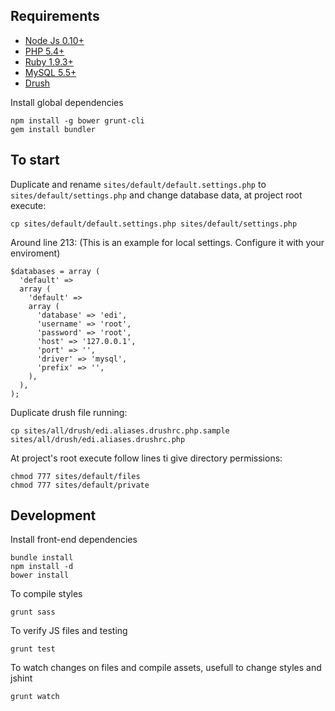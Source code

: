Requirements
------------

* [Node Js 0.10+](http://nodejs.org/download/)
* [PHP 5.4+](http://www.php.net//manual/es/install.php)
* [Ruby 1.9.3+](https://www.ruby-lang.org/en/downloads/)
* [MySQL 5.5+](http://dev.mysql.com/doc/refman/5.5/en/installing.html)
* [Drush](https://drupal.org/node/1791676)

Install global dependencies

    npm install -g bower grunt-cli
    gem install bundler


To start
--------

Duplicate and rename `sites/default/default.settings.php` to `sites/default/settings.php` and change database data, at project root execute:

    cp sites/default/default.settings.php sites/default/settings.php

Around line 213: (This is an example for local settings. Configure it with your enviroment)

    $databases = array (
      'default' =>
      array (
        'default' =>
        array (
          'database' => 'edi',
          'username' => 'root',
          'password' => 'root',
          'host' => '127.0.0.1',
          'port' => '',
          'driver' => 'mysql',
          'prefix' => '',
        ),
      ),
    );

Duplicate drush file running:
    
    cp sites/all/drush/edi.aliases.drushrc.php.sample sites/all/drush/edi.aliases.drushrc.php

At project's root execute follow lines ti give directory permissions:
    
    chmod 777 sites/default/files
    chmod 777 sites/default/private

Development
-----------

Install front-end dependencies
    
    bundle install
    npm install -d
    bower install

To compile styles

    grunt sass

To verify JS files and testing

    grunt test

To watch changes on files and compile assets, usefull to change styles and jshint

    grunt watch




  
